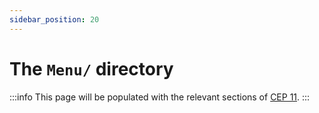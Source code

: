 ```yaml
---
sidebar_position: 20
---
```

# The `Menu/` directory

:::info
This page will be populated with the relevant sections of [CEP 11](https://github.com/conda/ceps/blob/main/cep-0011.md).
:::
